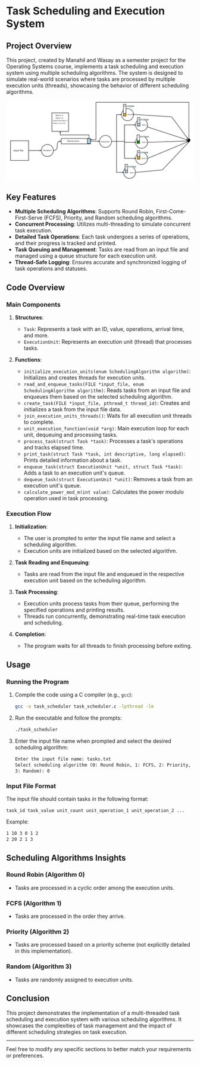 # Task Scheduling and Execution System

## Project Overview

This project, created by Manahil and Wasay as a semester project for the Operating Systems course, implements a task scheduling and execution system using multiple scheduling algorithms. The system is designed to simulate real-world scenarios where tasks are processed by multiple execution units (threads), showcasing the behavior of different scheduling algorithms.

![alt text](/images/dispatcher_workflow.png)
## Key Features

- **Multiple Scheduling Algorithms**: Supports Round Robin, First-Come-First-Serve (FCFS), Priority, and Random scheduling algorithms.
- **Concurrent Processing**: Utilizes multi-threading to simulate concurrent task execution.
- **Detailed Task Operations**: Each task undergoes a series of operations, and their progress is tracked and printed.
- **Task Queuing and Management**: Tasks are read from an input file and managed using a queue structure for each execution unit.
- **Thread-Safe Logging**: Ensures accurate and synchronized logging of task operations and statuses.

## Code Overview

### Main Components

1. **Structures**:
   - `Task`: Represents a task with an ID, value, operations, arrival time, and more.
   - `ExecutionUnit`: Represents an execution unit (thread) that processes tasks.

2. **Functions**:
   - `initialize_execution_units(enum SchedulingAlgorithm algorithm)`: Initializes and creates threads for execution units.
   - `read_and_enqueue_tasks(FILE *input_file, enum SchedulingAlgorithm algorithm)`: Reads tasks from an input file and enqueues them based on the selected scheduling algorithm.
   - `create_task(FILE *input_file, pthread_t thread_id)`: Creates and initializes a task from the input file data.
   - `join_execution_units_threads()`: Waits for all execution unit threads to complete.
   - `unit_execution_function(void *arg)`: Main execution loop for each unit, dequeuing and processing tasks.
   - `process_task(struct Task *task)`: Processes a task's operations and tracks elapsed time.
   - `print_task(struct Task *task, int descriptive, long elapsed)`: Prints detailed information about a task.
   - `enqueue_task(struct ExecutionUnit *unit, struct Task *task)`: Adds a task to an execution unit's queue.
   - `dequeue_task(struct ExecutionUnit *unit)`: Removes a task from an execution unit's queue.
   - `calculate_power_mod_m(int value)`: Calculates the power modulo operation used in task processing.

### Execution Flow

1. **Initialization**: 
   - The user is prompted to enter the input file name and select a scheduling algorithm.
   - Execution units are initialized based on the selected algorithm.

2. **Task Reading and Enqueuing**:
   - Tasks are read from the input file and enqueued in the respective execution unit based on the scheduling algorithm.

3. **Task Processing**:
   - Execution units process tasks from their queue, performing the specified operations and printing results.
   - Threads run concurrently, demonstrating real-time task execution and scheduling.

4. **Completion**:
   - The program waits for all threads to finish processing before exiting.

## Usage

### Running the Program

1. Compile the code using a C compiler (e.g., `gcc`):
   ```bash
   gcc -o task_scheduler task_scheduler.c -lpthread -lm
   ```
2. Run the executable and follow the prompts:
   ```bash
   ./task_scheduler
   ```
3. Enter the input file name when prompted and select the desired scheduling algorithm:
   ```
   Enter the input file name: tasks.txt
   Select scheduling algorithm (0: Round Robin, 1: FCFS, 2: Priority, 3: Random): 0
   ```

### Input File Format

The input file should contain tasks in the following format:
```
task_id task_value unit_count unit_operation_1 unit_operation_2 ...
```
Example:
```
1 10 3 0 1 2
2 20 2 1 3
```

## Scheduling Algorithms Insights

### Round Robin (Algorithm 0)
- Tasks are processed in a cyclic order among the execution units.

### FCFS (Algorithm 1)
- Tasks are processed in the order they arrive.

### Priority (Algorithm 2)
- Tasks are processed based on a priority scheme (not explicitly detailed in this implementation).

### Random (Algorithm 3)
- Tasks are randomly assigned to execution units.

## Conclusion

This project demonstrates the implementation of a multi-threaded task scheduling and execution system with various scheduling algorithms. It showcases the complexities of task management and the impact of different scheduling strategies on task execution.

---

Feel free to modify any specific sections to better match your requirements or preferences.
